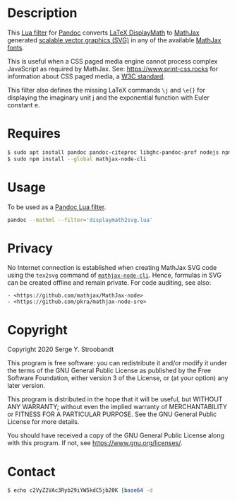 # Description

This [Lua filter](https://pandoc.org/lua-filters.html)
for [Pandoc](https://pandoc.org/)
converts [LaTeX DisplayMath](https://en.wikibooks.org/wiki/LaTeX/Mathematics)
to [MathJax](https://www.mathjax.org/) generated
[scalable vector graphics (SVG)](https://en.wikipedia.org/wiki/Scalable_Vector_Graphics)
in any of the available [MathJax fonts](https://docs.mathjax.org/en/latest/output/fonts.html).

This is useful when a CSS paged media engine cannot process complex JavaScript
as required by MathJax.
See: <https://www.print-css.rocks> for information about CSS paged media,
a [W3C standard](https://www.w3.org/TR/css-page-3/).

This filter also defines the missing LaTeX commands `\j` and `\e{}` for displaying
the imaginary unit j and the exponential function with Euler constant e.


# Requires

```bash
$ sudo apt install pandoc pandoc-citeproc libghc-pandoc-prof nodejs npm
$ sudo npm install --global mathjax-node-cli
```


# Usage

To be used as a [Pandoc Lua filter](https://pandoc.org/lua-filters.html).

```bash
pandoc --mathml --filter='displaymath2svg.lua'
```


# Privacy

No Internet connection is established when creating MathJax SVG code using
the `tex2svg` command of [`mathjax-node-cli`](https://github.com/mathjax/mathjax-node-cli).
Hence, formulas in SVG can be created offline and remain private.
For code auditing, see also:

    - <https://github.com/mathjax/MathJax-node>
    - <https://github.com/pkra/mathjax-node-sre>


# Copyright

Copyright 2020 Serge Y. Stroobandt

This program is free software: you can redistribute it and/or modify
it under the terms of the GNU General Public License as published by
the Free Software Foundation, either version 3 of the License, or
(at your option) any later version.

This program is distributed in the hope that it will be useful,
but WITHOUT ANY WARRANTY; without even the implied warranty of
MERCHANTABILITY or FITNESS FOR A PARTICULAR PURPOSE.  See the
GNU General Public License for more details.

You should have received a copy of the GNU General Public License
along with this program.  If not, see <https://www.gnu.org/licenses/>.


# Contact

```bash
$ echo c2VyZ2VAc3Ryb29iYW5kdC5jb20K |base64 -d
```
